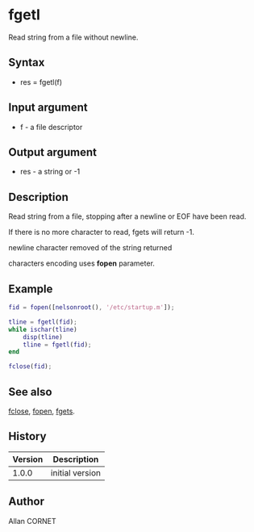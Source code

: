 

# fgetl

Read string from a file without newline.

## Syntax

- res = fgetl(f)

## Input argument

 - f - a file descriptor

## Output argument

 - res - a string or -1

## Description


  <p>Read string from a file, stopping after a newline or EOF have been read.</p>
  <p>If there is no more character to read, fgets will return -1.</p>
  <p>newline character removed of the string returned</p>
  <p>characters encoding uses <b>fopen</b> parameter.</p>


## Example

```matlab
fid = fopen([nelsonroot(), '/etc/startup.m']);

tline = fgetl(fid);
while ischar(tline)
    disp(tline)
    tline = fgetl(fid);
end

fclose(fid);
```

## See also

[fclose](fclose.md), [fopen](fopen.md), [fgets](fgets.md).
## History

|Version|Description|
|------|------|
|1.0.0|initial version|


## Author

Allan CORNET



